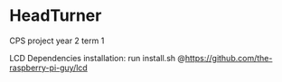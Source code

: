 # HeadTurner
CPS project year 2 term 1

LCD Dependencies installation: run install.sh @https://github.com/the-raspberry-pi-guy/lcd
